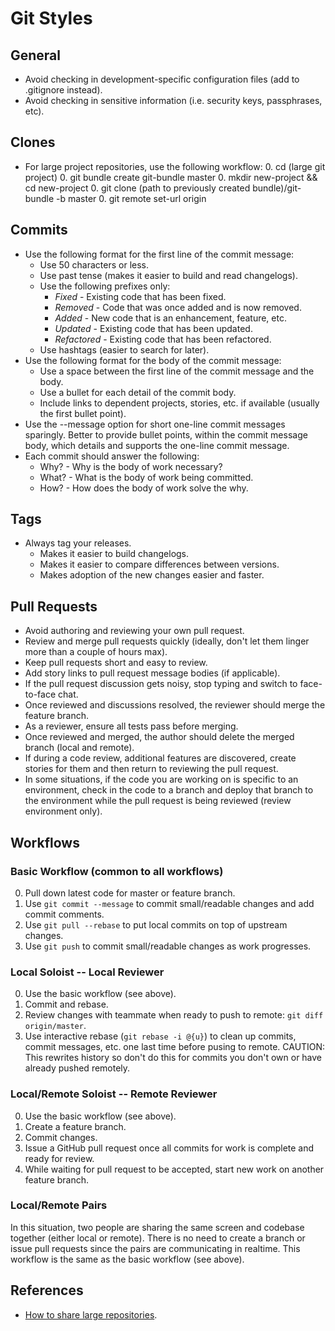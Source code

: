 # Git Styles

## General

- Avoid checking in development-specific configuration files (add to .gitignore instead).
- Avoid checking in sensitive information (i.e. security keys, passphrases, etc).

## Clones

- For large project repositories, use the following workflow:
    0. cd (large git project)
    0. git bundle create git-bundle master
    0. mkdir new-project && cd new-project
    0. git clone (path to previously created bundle)/git-bundle -b master
    0. git remote set-url origin

## Commits

- Use the following format for the first line of the commit message:
    - Use 50 characters or less.
    - Use past tense (makes it easier to build and read changelogs).
    - Use the following prefixes only:
        - *Fixed* - Existing code that has been fixed.
        - *Removed* - Code that was once added and is now removed.
        - *Added* - New code that is an enhancement, feature, etc.
        - *Updated* - Existing code that has been updated.
        - *Refactored* - Existing code that has been refactored.
    - Use hashtags (easier to search for later).
- Use the following format for the body of the commit message:
    - Use a space between the first line of the commit message and the body.
    - Use a bullet for each detail of the commit body.
    - Include links to dependent projects, stories, etc. if available (usually the first bullet point).
- Use the --message option for short one-line commit messages sparingly. Better to provide bullet points, within the
      commit message body, which details and supports the one-line commit message.
- Each commit should answer the following:
    - Why? - Why is the body of work necessary?
    - What? - What is the body of work being committed.
    - How? - How does the body of work solve the why.

## Tags

- Always tag your releases.
    - Makes it easier to build changelogs.
    - Makes it easier to compare differences between versions.
    - Makes adoption of the new changes easier and faster.

## Pull Requests

- Avoid authoring and reviewing your own pull request.
- Review and merge pull requests quickly (ideally, don't let them linger more than a couple of hours max).
- Keep pull requests short and easy to review.
- Add story links to pull request message bodies (if applicable).
- If the pull request discussion gets noisy, stop typing and switch to face-to-face chat.
- Once reviewed and discussions resolved, the reviewer should merge the feature branch.
- As a reviewer, ensure all tests pass before merging.
- Once reviewed and merged, the author should delete the merged branch (local and remote).
- If during a code review, additional features are discovered, create stories for them and then return to reviewing the
  pull request.
- In some situations, if the code you are working on is specific to an environment, check in the code to a branch
  and deploy that branch to the environment while the pull request is being reviewed (review environment only).

## Workflows

### Basic Workflow (common to all workflows)

0. Pull down latest code for master or feature branch.
0. Use `git commit --message` to commit small/readable changes and add commit comments.
0. Use `git pull --rebase` to put local commits on top of upstream changes.
0. Use `git push` to commit small/readable changes as work progresses.

### Local Soloist -- Local Reviewer

0. Use the basic workflow (see above).
0. Commit and rebase.
0. Review changes with teammate when ready to push to remote: `git diff origin/master`.
0. Use interactive rebase (`git rebase -i @{u}`) to clean up commits, commit messages, etc. one last time before
   pusing to remote. CAUTION: This rewrites history so don't do this for commits you don't own or have already pushed
   remotely.

### Local/Remote Soloist -- Remote Reviewer

0. Use the basic workflow (see above).
0. Create a feature branch.
0. Commit changes.
0. Issue a GitHub pull request once all commits for work is complete and ready for review.
0. While waiting for pull request to be accepted, start new work on another feature branch.

### Local/Remote Pairs

In this situation, two people are sharing the same screen and codebase together (either local or remote). There is no
need to create a branch or issue pull requests since the pairs are communicating in realtime. This workflow is the same
as the basic workflow (see above).

## References

- [How to share large repositories](http://blog.plataformatec.com.br/2013/12/sharing-large-repositories-with-your-team).
